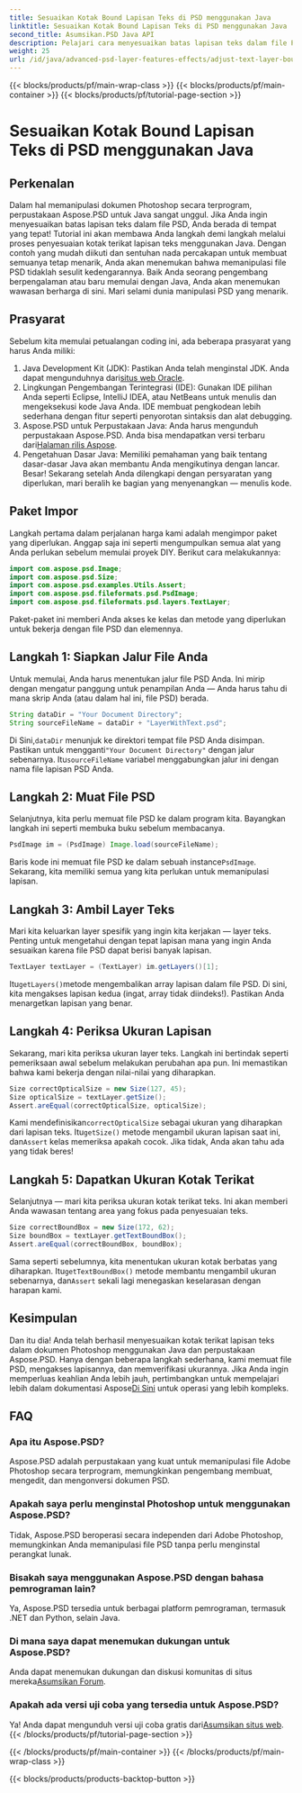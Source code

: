 ```yaml
---
title: Sesuaikan Kotak Bound Lapisan Teks di PSD menggunakan Java
linktitle: Sesuaikan Kotak Bound Lapisan Teks di PSD menggunakan Java
second_title: Asumsikan.PSD Java API
description: Pelajari cara menyesuaikan batas lapisan teks dalam file PSD menggunakan Java dengan Aspose.PSD. Panduan sederhana dengan petunjuk langkah demi langkah.
weight: 25
url: /id/java/advanced-psd-layer-features-effects/adjust-text-layer-bound-box-psd/
---
```


{{< blocks/products/pf/main-wrap-class >}}
{{< blocks/products/pf/main-container >}}
{{< blocks/products/pf/tutorial-page-section >}}

# Sesuaikan Kotak Bound Lapisan Teks di PSD menggunakan Java

## Perkenalan
Dalam hal memanipulasi dokumen Photoshop secara terprogram, perpustakaan Aspose.PSD untuk Java sangat unggul. Jika Anda ingin menyesuaikan batas lapisan teks dalam file PSD, Anda berada di tempat yang tepat! Tutorial ini akan membawa Anda langkah demi langkah melalui proses penyesuaian kotak terikat lapisan teks menggunakan Java.
Dengan contoh yang mudah diikuti dan sentuhan nada percakapan untuk membuat semuanya tetap menarik, Anda akan menemukan bahwa memanipulasi file PSD tidaklah sesulit kedengarannya. Baik Anda seorang pengembang berpengalaman atau baru memulai dengan Java, Anda akan menemukan wawasan berharga di sini. Mari selami dunia manipulasi PSD yang menarik.
## Prasyarat
Sebelum kita memulai petualangan coding ini, ada beberapa prasyarat yang harus Anda miliki:
1. Java Development Kit (JDK): Pastikan Anda telah menginstal JDK. Anda dapat mengunduhnya dari[situs web Oracle](https://www.oracle.com/java/technologies/javase-jdk11-downloads.html).
2. Lingkungan Pengembangan Terintegrasi (IDE): Gunakan IDE pilihan Anda seperti Eclipse, IntelliJ IDEA, atau NetBeans untuk menulis dan mengeksekusi kode Java Anda. IDE membuat pengkodean lebih sederhana dengan fitur seperti penyorotan sintaksis dan alat debugging.
3.  Aspose.PSD untuk Perpustakaan Java: Anda harus mengunduh perpustakaan Aspose.PSD. Anda bisa mendapatkan versi terbaru dari[Halaman rilis Aspose](https://releases.aspose.com/psd/java/). 
4. Pengetahuan Dasar Java: Memiliki pemahaman yang baik tentang dasar-dasar Java akan membantu Anda mengikutinya dengan lancar.
Besar! Sekarang setelah Anda dilengkapi dengan persyaratan yang diperlukan, mari beralih ke bagian yang menyenangkan — menulis kode.
## Paket Impor
Langkah pertama dalam perjalanan harga kami adalah mengimpor paket yang diperlukan. Anggap saja ini seperti mengumpulkan semua alat yang Anda perlukan sebelum memulai proyek DIY. Berikut cara melakukannya:
```java
import com.aspose.psd.Image;
import com.aspose.psd.Size;
import com.aspose.psd.examples.Utils.Assert;
import com.aspose.psd.fileformats.psd.PsdImage;
import com.aspose.psd.fileformats.psd.layers.TextLayer;
```
Paket-paket ini memberi Anda akses ke kelas dan metode yang diperlukan untuk bekerja dengan file PSD dan elemennya.
## Langkah 1: Siapkan Jalur File Anda
Untuk memulai, Anda harus menentukan jalur file PSD Anda. Ini mirip dengan mengatur panggung untuk penampilan Anda — Anda harus tahu di mana skrip Anda (atau dalam hal ini, file PSD) berada.

```java
String dataDir = "Your Document Directory"; 
String sourceFileName = dataDir + "LayerWithText.psd";
```
 Di Sini,`dataDir` menunjuk ke direktori tempat file PSD Anda disimpan. Pastikan untuk mengganti`"Your Document Directory"` dengan jalur sebenarnya. Itu`sourceFileName` variabel menggabungkan jalur ini dengan nama file lapisan PSD Anda.
## Langkah 2: Muat File PSD
Selanjutnya, kita perlu memuat file PSD ke dalam program kita. Bayangkan langkah ini seperti membuka buku sebelum membacanya.

```java
PsdImage im = (PsdImage) Image.load(sourceFileName);
```
 Baris kode ini memuat file PSD ke dalam sebuah instance`PsdImage`. Sekarang, kita memiliki semua yang kita perlukan untuk memanipulasi lapisan.
## Langkah 3: Ambil Layer Teks
Mari kita keluarkan layer spesifik yang ingin kita kerjakan — layer teks. Penting untuk mengetahui dengan tepat lapisan mana yang ingin Anda sesuaikan karena file PSD dapat berisi banyak lapisan.

```java
TextLayer textLayer = (TextLayer) im.getLayers()[1];
```
 Itu`getLayers()`metode mengembalikan array lapisan dalam file PSD. Di sini, kita mengakses lapisan kedua (ingat, array tidak diindeks!). Pastikan Anda menargetkan lapisan yang benar.
## Langkah 4: Periksa Ukuran Lapisan
Sekarang, mari kita periksa ukuran layer teks. Langkah ini bertindak seperti pemeriksaan awal sebelum melakukan perubahan apa pun. Ini memastikan bahwa kami bekerja dengan nilai-nilai yang diharapkan.

```java
Size correctOpticalSize = new Size(127, 45);
Size opticalSize = textLayer.getSize();
Assert.areEqual(correctOpticalSize, opticalSize);
```
 Kami mendefinisikan`correctOpticalSize` sebagai ukuran yang diharapkan dari lapisan teks. Itu`getSize()` metode mengambil ukuran lapisan saat ini, dan`Assert` kelas memeriksa apakah cocok. Jika tidak, Anda akan tahu ada yang tidak beres!
## Langkah 5: Dapatkan Ukuran Kotak Terikat
Selanjutnya — mari kita periksa ukuran kotak terikat teks. Ini akan memberi Anda wawasan tentang area yang fokus pada penyesuaian teks.

```java
Size correctBoundBox = new Size(172, 62);
Size boundBox = textLayer.getTextBoundBox();
Assert.areEqual(correctBoundBox, boundBox);
```
 Sama seperti sebelumnya, kita menentukan ukuran kotak berbatas yang diharapkan. Itu`getTextBoundBox()` metode membantu mengambil ukuran sebenarnya, dan`Assert` sekali lagi menegaskan keselarasan dengan harapan kami.
## Kesimpulan
Dan itu dia! Anda telah berhasil menyesuaikan kotak terikat lapisan teks dalam dokumen Photoshop menggunakan Java dan perpustakaan Aspose.PSD. Hanya dengan beberapa langkah sederhana, kami memuat file PSD, mengakses lapisannya, dan memverifikasi ukurannya. Jika Anda ingin memperluas keahlian Anda lebih jauh, pertimbangkan untuk mempelajari lebih dalam dokumentasi Aspose[Di Sini](https://reference.aspose.com/psd/java/) untuk operasi yang lebih kompleks.
## FAQ
### Apa itu Aspose.PSD?
Aspose.PSD adalah perpustakaan yang kuat untuk memanipulasi file Adobe Photoshop secara terprogram, memungkinkan pengembang membuat, mengedit, dan mengonversi dokumen PSD.
### Apakah saya perlu menginstal Photoshop untuk menggunakan Aspose.PSD?
Tidak, Aspose.PSD beroperasi secara independen dari Adobe Photoshop, memungkinkan Anda memanipulasi file PSD tanpa perlu menginstal perangkat lunak.
### Bisakah saya menggunakan Aspose.PSD dengan bahasa pemrograman lain?
Ya, Aspose.PSD tersedia untuk berbagai platform pemrograman, termasuk .NET dan Python, selain Java.
### Di mana saya dapat menemukan dukungan untuk Aspose.PSD?
Anda dapat menemukan dukungan dan diskusi komunitas di situs mereka[Asumsikan Forum](https://forum.aspose.com/c/psd/34).
### Apakah ada versi uji coba yang tersedia untuk Aspose.PSD?
 Ya! Anda dapat mengunduh versi uji coba gratis dari[Asumsikan situs web](https://releases.aspose.com/).
{{< /blocks/products/pf/tutorial-page-section >}}

{{< /blocks/products/pf/main-container >}}
{{< /blocks/products/pf/main-wrap-class >}}

{{< blocks/products/products-backtop-button >}}
